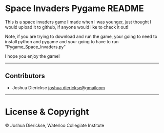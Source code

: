 # Space Invaders Pygame README

This is a space invaders game I made when I was younger, just thought I would upload it to github, if anyone would like to check it out!

Note, if you are trying to download and run the game, your going to need to install python and pygame and your going to have to run "Pygame_Space_Invaders.py"

I hope you enjoy the game!

---

## Contributors

- Joshua Dierickse <joshua.dierickse@gmailcom>

---

# License & Copyright

© Joshua Dierickse, Waterloo Collegiate Institute
